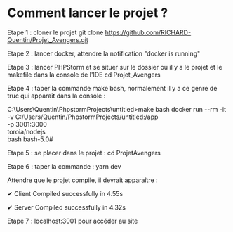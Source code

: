# Comment lancer le projet ?

Etape 1 : cloner le projet
git clone https://github.com/RICHARD-Quentin/Projet_Avengers.git

Etape 2 : lancer docker, attendre la notification "docker is running"

Etape 3 : lancer PHPStorm et se situer sur le dossier ou il y a le projet et le makefile dans la console de l'IDE
cd Projet_Avengers

Etape 4 : taper la commande make bash, normalement il y a ce genre de truc qui apparaît dans la console :

C:\Users\Quentin\PhpstormProjects\untitled>make bash
docker run --rm -it \
                -v C:/Users/Quentin/PhpstormProjects/untitled:/app \
                 -p 3001:3000 \
                 toroia/nodejs \
                 bash
bash-5.0#

Etape 5 : se placer dans le projet : cd ProjetAvengers

Etape 6 : taper la commande : yarn dev

Attendre que le projet compile, il devrait apparaître :

✔ Client
  Compiled successfully in 4.55s

✔ Server
  Compiled successfully in 4.32s
  
Etape 7 : localhost:3001 pour accéder au site
